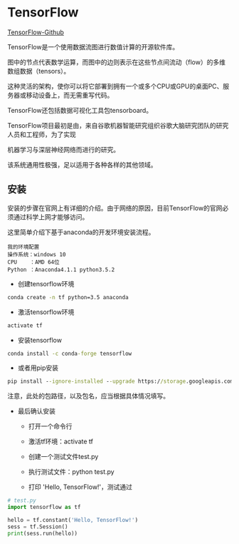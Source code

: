 # TensorFlow

[TensorFlow-Github](https://github.com/tensorflow/tensorflow)

TensorFlow是一个使用数据流图进行数值计算的开源软件库。

图中的节点代表数学运算，而图中的边则表示在这些节点间流动（flow）的多维数组数据（tensors）。

这种灵活的架构，使你可以将它部署到拥有一个或多个CPU或GPU的桌面PC、服务器或移动设备上，而无需重写代码。

TensorFlow还包括数据可视化工具包tensorboard。

TensorFlow项目最初是由，来自谷歌机器智能研究组织谷歌大脑研究团队的研究人员和工程师，为了实现

机器学习与深层神经网络而进行的研究。

该系统通用性极强，足以适用于各种各样的其他领域。

## 安装

安装的步骤在官网上有详细的介绍。由于网络的原因，目前TensorFlow的官网必须通过科学上网才能够访问。

这里简单介绍下基于anaconda的开发环境安装流程。

```
我的环境配置
操作系统：windows 10
CPU    ：AMD 64位
Python ：Anaconda4.1.1 python3.5.2
```

* 创建tensorflow环境

```cmd
conda create -n tf python=3.5 anaconda
```

* 激活tensorflow环境

```cmd
activate tf
```

* 安装tensorflow

```cmd
conda install -c conda-forge tensorflow
```

* 或者用pip安装

```cmd
pip install --ignore-installed --upgrade https://storage.googleapis.com/tensorflow/windows/cpu/tensorflow-1.0.0-cp35-cp35m-win_amd64.whl
```

注意，此处的包路径，以及包名，应当根据具体情况填写。

* 最后确认安装

  * 打开一个命令行

  * 激活tf环境：activate tf

  * 创建一个测试文件test.py

  * 执行测试文件：python test.py

  * 打印 'Hello, TensorFlow!'，测试通过

```py
# test.py
import tensorflow as tf

hello = tf.constant('Hello, TensorFlow!')
sess = tf.Session()
print(sess.run(hello))
```




